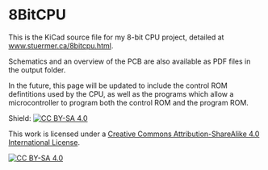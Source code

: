# 8BitCPU

This is the KiCad source file for my 8-bit CPU project, detailed at www.stuermer.ca/8bitcpu.html. 

Schematics and an overview of the PCB are also available as PDF files in the output folder.

In the future, this page will be updated to include the control ROM defintitions used by the CPU, as well as the programs which allow a microcontroller to program both the control ROM and the program ROM.





Shield: [![CC BY-SA 4.0][cc-by-sa-shield]][cc-by-sa]

This work is licensed under a
[Creative Commons Attribution-ShareAlike 4.0 International License][cc-by-sa].

[![CC BY-SA 4.0][cc-by-sa-image]][cc-by-sa]

[cc-by-sa]: http://creativecommons.org/licenses/by-sa/4.0/
[cc-by-sa-image]: https://licensebuttons.net/l/by-sa/4.0/88x31.png
[cc-by-sa-shield]: https://img.shields.io/badge/License-CC%20BY--SA%204.0-lightgrey.svg
